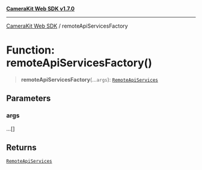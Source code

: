 [**CameraKit Web SDK v1.7.0**](../README.md)

***

[CameraKit Web SDK](../globals.md) / remoteApiServicesFactory

# Function: remoteApiServicesFactory()

> **remoteApiServicesFactory**(...`args`): [`RemoteApiServices`](../type-aliases/RemoteApiServices.md)

## Parameters

### args

...[]

## Returns

[`RemoteApiServices`](../type-aliases/RemoteApiServices.md)
